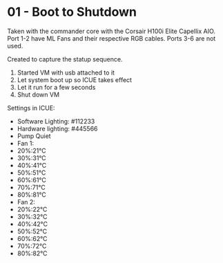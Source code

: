 # 01 - Boot to Shutdown
Taken with the commander core with the Corsair H100i Elite Capellix AIO.
Port 1-2 have ML Fans and their respective RGB cables.
Ports 3-6 are not used.

Created to capture the statup sequence.
1. Started VM with usb attached to it
2. Let system boot up so ICUE takes effect
3. Let it run for a few seconds
4.  Shut down VM

Settings in ICUE:
- Software Lighting: #112233
- Hardware lighting: #445566
- Pump Quiet
- Fan 1:
 - 20%:21°C
 - 30%:31°C
 - 40%:41°C
 - 50%:51°C
 - 60%:61°C
 - 70%:71°C
 - 80%:81°C
- Fan 2:
 - 20%:22°C
 - 30%:32°C
 - 40%:42°C
 - 50%:52°C
 - 60%:62°C
 - 70%:72°C
 - 80%:82°C
